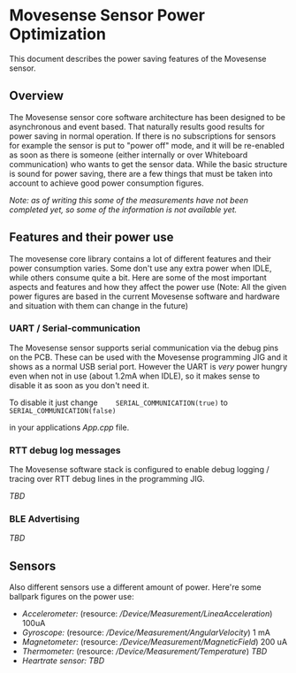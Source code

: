 # Movesense Sensor Power Optimization #

This document describes the power saving features of the Movesense sensor. 

## Overview ##

The Movesense sensor core software architecture has been designed to be asynchronous and event based. That naturally results good results for power saving in normal operation. If there is no subscriptions for sensors for example the sensor is put to "power off" mode, and it will be re-enabled as soon as there is someone (either internally or over Whiteboard communication) who wants to get the sensor data.  While the basic structure is sound for power saving, there are a few things that must be taken into account to achieve good power consumption figures. 

_Note: as of writing this some of the measurements have not been completed yet, so some of the information is not available yet._

## Features and their power use ##

The movesense core library contains a lot of different features and their power consumption varies. Some don't use any extra power when IDLE, while others consume quite a bit. Here are some of the most important aspects and features and how they affect the power use (Note: All the given power figures are based in the current Movesense software and hardware and situation with them can change in the future)

### UART / Serial-communication ###

The Movesense sensor supports serial communication via the debug pins on the PCB. These can be used with the Movesense programming JIG and it shows as a normal USB serial port. However the UART is _very_ power hungry even when not in use (about 1.2mA when IDLE), so it makes sense to disable it as soon as you don't need it. 

To disable it just change 
```    SERIAL_COMMUNICATION(true)```
to
```    SERIAL_COMMUNICATION(false)```

in your applications _App.cpp_ file.


### RTT debug log messages ###


The Movesense software stack is configured to enable debug logging / tracing over RTT debug lines in the programming JIG. 

*TBD*


### BLE Advertising ###

*TBD*

## Sensors ##

Also different sensors use a different amount of power. Here're some ballpark figures on the power use:

- *Accelerometer:* (resource: _/Device/Measurement/LineaAcceleration_)  100uA
- *Gyroscope:* (resource: _/Device/Measurement/AngularVelocity_)  1 mA
- *Magnetometer:* (resource: _/Device/Measurement/MagneticField_)  200 uA
- *Thermometer:* (resource: _/Device/Measurement/Temperature_)  *TBD*
- *Heartrate sensor:* *TBD*

